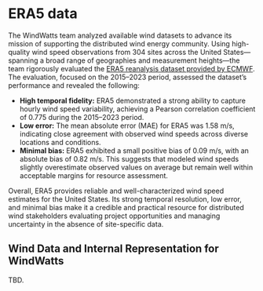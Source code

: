 # ERA5 data

The WindWatts team analyzed available wind datasets to advance its mission of supporting the distributed wind energy community. Using high-quality wind speed observations from 304 sites across the United States—spanning a broad range of geographies and measurement heights—the team rigorously evaluated the [ERA5 reanalysis dataset provided by ECMWF](https://www.ecmwf.int/en/forecasts/dataset/ecmwf-reanalysis-v5). The evaluation, focused on the 2015–2023 period, assessed the dataset’s  performance and revealed the following:

- **High temporal fidelity:** ERA5 demonstrated a strong ability to capture hourly wind speed variability, achieving a Pearson correlation coefficient of 0.775 during the 2015–2023 period.
- **Low error:** The mean absolute error (MAE) for ERA5 was 1.58 m/s, indicating close agreement with observed wind speeds across diverse locations and conditions.
- **Minimal bias:** ERA5 exhibited a small positive bias of 0.09 m/s, with an absolute bias of 0.82 m/s. This suggests that modeled wind speeds slightly overestimate observed values on average but remain well within acceptable margins for resource assessment.

Overall, ERA5 provides reliable and well-characterized wind speed estimates for the United States. Its strong temporal resolution, low error, and minimal bias make it a credible and practical resource for distributed wind stakeholders evaluating project opportunities and managing uncertainty in the absence of site-specific data.

## Wind Data and Internal Representation for WindWatts

TBD.
